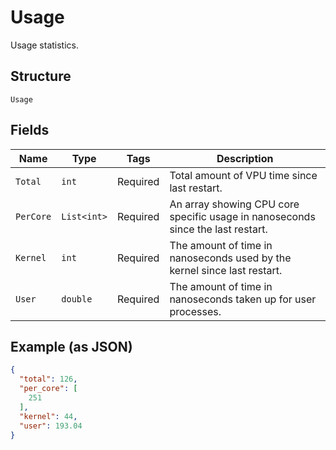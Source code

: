 
# Usage

Usage statistics.

## Structure

`Usage`

## Fields

| Name | Type | Tags | Description |
|  --- | --- | --- | --- |
| `Total` | `int` | Required | Total amount of VPU time since last restart. |
| `PerCore` | `List<int>` | Required | An array showing CPU core specific usage in nanoseconds since the last restart. |
| `Kernel` | `int` | Required | The amount of time in nanoseconds used by the kernel since last restart. |
| `User` | `double` | Required | The amount of time in nanoseconds taken up for user processes. |

## Example (as JSON)

```json
{
  "total": 126,
  "per_core": [
    251
  ],
  "kernel": 44,
  "user": 193.04
}
```

